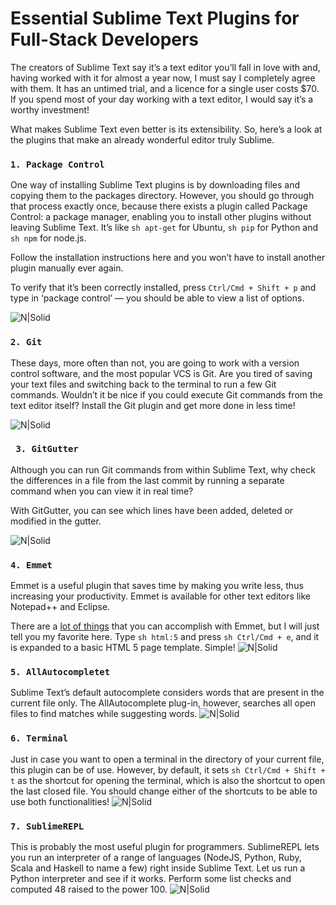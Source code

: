 # Essential Sublime Text Plugins for Full-Stack Developers
The creators of Sublime Text say it’s a text editor you’ll fall in love with and, having worked with it for almost a year now, I must say I completely agree with them. It has an untimed trial, and a licence for a single user costs $70. If you spend most of your day working with a text editor, I would say it’s a worthy investment!

What makes Sublime Text even better is its extensibility. So, here’s a look at the plugins that make an already wonderful editor truly Sublime.

### ```1. Package Control```

One way of installing Sublime Text plugins is by downloading files and copying them to the packages directory. However, you should go through that process exactly once, because there exists a plugin called Package Control: a package manager, enabling you to install other plugins without leaving Sublime Text. It’s like ```sh apt-get``` for Ubuntu, ```sh pip``` for Python and ```sh npm``` for node.js.

Follow the installation instructions here and you won’t have to install another plugin manually ever again.

To verify that it’s been correctly installed, press ```Ctrl/Cmd + Shift + p``` and type in ‘package control’ — you should be able to view a list of options.

![N|Solid](https://raw.githubusercontent.com/franvergara66/essential-sublime-plugins/master/images/1.png)

### ```2. Git```

These days, more often than not, you are going to work with a version control software, and the most popular VCS is Git. Are you tired of saving your text files and switching back to the terminal to run a few Git commands. Wouldn’t it be nice if you could execute Git commands from the text editor itself? Install the Git plugin and get more done in less time!

![N|Solid](https://raw.githubusercontent.com/franvergara66/essential-sublime-plugins/master/images/2.png)

### ``` 3. GitGutter```
Although you can run Git commands from within Sublime Text, why check the differences in a file from the last commit by running a separate command when you can view it in real time?

With GitGutter, you can see which lines have been added, deleted or modified in the gutter.

![N|Solid](https://raw.githubusercontent.com/franvergara66/essential-sublime-plugins/master/images/3.png)


### ```4. Emmet```

Emmet is a useful plugin that saves time by making you write less, thus increasing your productivity. Emmet is available for other text editors like Notepad++ and Eclipse.

There are a [lot of things](http://www.hongkiat.com/blog/html-css-faster-emmet/) that you can accomplish with Emmet, but I will just tell you my favorite here. Type ```sh html:5``` and press ```sh Ctrl/Cmd + e```, and it is expanded to a basic HTML 5 page template. Simple!
![N|Solid](https://raw.githubusercontent.com/franvergara66/essential-sublime-plugins/master/images/4.png)


### ```5. AllAutocompletet```

Sublime Text’s default autocomplete considers words that are present in the current file only. The AllAutocomplete plug-in, however, searches all open files to find matches while suggesting words.
![N|Solid](https://raw.githubusercontent.com/franvergara66/essential-sublime-plugins/master/images/5.png)

### ```6. Terminal```

Just in case you want to open a terminal in the directory of your current file, this plugin can be of use. However, by default, it sets ```sh Ctrl/Cmd + Shift + t``` as the shortcut for opening the terminal, which is also the shortcut to open the last closed file. You should change either of the shortcuts to be able to use both functionalities!
![N|Solid](https://raw.githubusercontent.com/franvergara66/essential-sublime-plugins/master/images/6.png)


### ```7. SublimeREPL```

This is probably the most useful plugin for programmers. SublimeREPL lets you run an interpreter of a range of languages (NodeJS, Python, Ruby, Scala and Haskell to name a few) right inside Sublime Text. Let us run a Python interpreter and see if it works. Perform some list checks and computed 48 raised to the power 100.
![N|Solid](https://raw.githubusercontent.com/franvergara66/essential-sublime-plugins/master/images/7.png)
